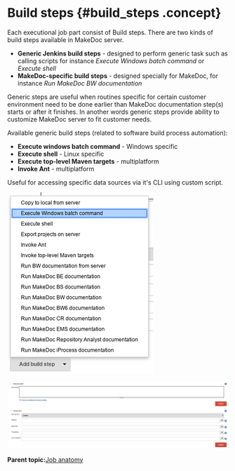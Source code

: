 # Build steps {#build_steps .concept}

Each executional job part consist of Build steps. There are two kinds of build steps available in MakeDoc server.

-   **Generic Jenkins build steps** - designed to perform generic task such as calling scripts for instance *Execute Windows batch command* or *Execute shell*
-   **MakeDoc-specific build steps** - designed specially for MakeDoc, for instance *Run MakeDoc BW documentation*

Generic steps are useful when routines specific for certain customer environment need to be done earlier than MakeDoc documentation step\(s\) starts or after it finishes. In another words generic steps provide ability to customize MakeDoc server to fit customer needs.

Available generic build steps \(related to software build process automation\):

-   **Execute windows batch command** - Windows specific
-   **Execute shell** - Linux specific
-   **Execute top-level Maven targets** - multiplatform
-   **Invoke Ant** - multiplatform

Useful for accessing specific data sources via it's CLI using custom script.

![](images/jenkins_job_build_steps.png "Jenkins job - build steps")

![](images/jenkins_execute_shell_invoke_ant.png "Jenkins job - build section compound of shell script execution and Ant execution")

**Parent topic:**[Job anatomy](../../jenkins/job_anatomy/job_anatomy.md)

